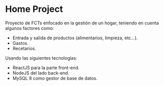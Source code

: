 # Home Project

Proyecto de FCTs enfocado en la gestión de un hogar, teniendo en cuenta algunos factores como:

- Entrada y salida de productos (alimentarios, limpieza, etc...).
- Gastos.
- Recetarios.

Usando las siguientes tecnologías:

- ReactJS para la parte front-end.
- NodeJS del lado back-end.
- MySQL 8 como gestor de base de datos.

